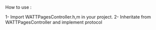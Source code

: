 How to use : 

1- Import WATTPagesController.h,m in your project.
2- Inheritate from WATTPagesController and implement <WATTPagingDataSource> protocol


